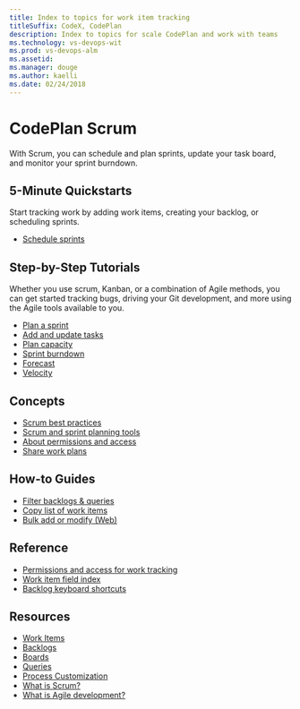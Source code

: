 ```yaml
---
title: Index to topics for work item tracking
titleSuffix: CodeX, CodePlan
description: Index to topics for scale CodePlan and work with teams 
ms.technology: vs-devops-wit
ms.prod: vs-devops-alm
ms.assetid:  
ms.manager: douge
ms.author: kaelli
ms.date: 02/24/2018
---
```


# CodePlan Scrum

With Scrum, you can schedule and plan sprints, update your task board, and monitor your sprint burndown. 


## 5-Minute Quickstarts  

Start tracking work by adding work items, creating your backlog, or scheduling sprints.  
  
- [Schedule sprints](../scrum/define-sprints.md?toc=/vsts/work/codeplan-scrum/toc.json&bc=/vsts/work/codeplan-scrum/breadcrumb/toc.json)   

## Step-by-Step Tutorials

Whether you use scrum, Kanban, or a combination of Agile methods, you can get started tracking bugs, driving your Git development, and more using the Agile tools available to you. 

- [Plan a sprint](../scrum/sprint-planning.md?toc=/vsts/work/codeplan-scrum/toc.json&bc=/vsts/work/codeplan-scrum/breadcrumb/toc.json)  
- [Add and update tasks](../scrum/task-board.md?toc=/vsts/work/codeplan-scrum/toc.json&bc=/vsts/work/codeplan-scrum/breadcrumb/toc.json)  
- [Plan capacity](../scale/capacity-planning.md?toc=/vsts/work/codeplan-scrum/toc.json&bc=/vsts/work/codeplan-scrum/breadcrumb/toc.json)  
- [Sprint burndown](../scrum/sprint-burndown.md?toc=/vsts/work/codeplan-scrum/toc.json&bc=/vsts/work/codeplan-scrum/breadcrumb/toc.json)  
- [Forecast](../scrum/forecast.md?toc=/vsts/work/codeplan-scrum/toc.json&bc=/vsts/work/codeplan-scrum/breadcrumb/toc.json) 
- [Velocity](../../report/dashboards/team-velocity.md?toc=/vsts/work/codeplan-scrum/toc.json&bc=/vsts/work/codeplan-scrum/breadcrumb/toc.json) 
 

## Concepts          
- [Scrum best practices](../scrum/best-practices-scrum.md?toc=/vsts/work/codeplan-scrum/toc.json&bc=/vsts/work/codeplan-scrum/breadcrumb/toc.json) 
- [Scrum and sprint planning tools](../scrum/scrum-sprint-planning-tools.md?toc=/vsts/work/codeplan-scrum/toc.json&bc=/vsts/work/codeplan-scrum/breadcrumb/toc.json)      
- [About permissions and access](../../security/permissions-access-work-tracking.md?toc=/vsts/work/codeplan-scrum/toc.json&bc=/vsts/work/codeplan-scrum/breadcrumb/toc.json)
- [Share work plans](../track/share-plans.md?toc=/vsts/work/codeplan-scrum/toc.json&bc=/vsts/work/codeplan-scrum/breadcrumb/toc.json) 


## How-to Guides

* [Filter backlogs & queries](../backlogs/filter-backlogs.md?toc=/vsts/work/codeplan-scrum/toc.json&bc=/vsts/work/codeplan-scrum/breadcrumb/toc.json)
* [Copy list of work items](../backlogs/copy-list.md?toc=/vsts/work/codeplan-scrum/toc.json&bc=/vsts/work/codeplan-scrum/breadcrumb/toc.json)  
* [Bulk add or modify (Web)](../backlogs/bulk-modify-work-items.md?toc=/vsts/work/codeplan-scrum/toc.json&bc=/vsts/work/codeplan-scrum/breadcrumb/toc.json)   


## Reference   
- [Permissions and access for work tracking](../../security/permissions-access-work-tracking.md?toc=/vsts/work/codeplan-scrum/toc.json&bc=/vsts/work/codeplan-scrum/breadcrumb/toc.json)
- [Work item field index](../work-items/guidance/work-item-field.md?toc=/vsts/work/codeplan-scrum/toc.json&bc=/vsts/work/codeplan-scrum/breadcrumb/toc.json)
- [Backlog keyboard shortcuts](../backlogs/backlogs-keyboard-shortcuts.md?toc=/vsts/work/codeplan-scrum/toc.json&bc=/vsts/work/codeplan-scrum/breadcrumb/toc.json)


## Resources 
- [Work Items](../codeplan-items/index.md)
- [Backlogs](../codeplan-backlogs/index.md)
- [Boards](../codeplan-boards/index.md)
- [Queries](../codeplan-queries/index.md)
- [Process Customization](../customize/process/customize-process.md)
- [What is Scrum?](https://www.visualstudio.com/learn/what-is-scrum/)  
- [What is Agile development?](https://www.visualstudio.com/learn/what-is-agile-development/)  




